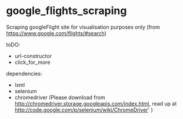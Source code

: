 google_flights_scraping
=======================

Scraping googleFlight site for visualisation purposes only
(from https://www.google.com/flights/#search)

toDO: 
 * url-constructor
 * click_for_more

dependencies:
  * lxml
  * selenium
  * chromedriver (Please download from http://chromedriver.storage.googleapis.com/index.html, read up at http://code.google.com/p/selenium/wiki/ChromeDriver' ) 

